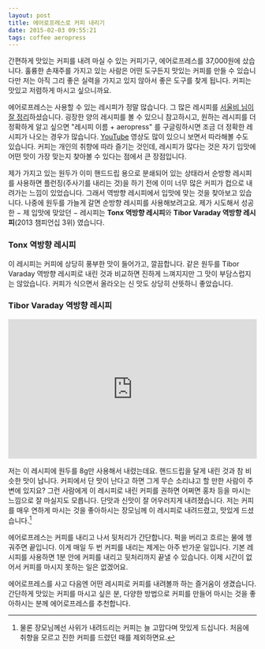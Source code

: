```yaml
---
layout: post
title: 에어로프레스로 커피 내리기
date: 2015-02-03 09:55:21
tags: coffee aeropress
---
```

간편하게 맛있는 커피를 내려 마실 수 있는 커피기구, 에어로프레스를 37,000원에 샀습니다. 훌륭한 손재주를 가지고 있는 사람은 어떤 도구든지 맛있는 커피를 만들 수 있습니다만 저는 아직 그리 좋은 실력을 가지고 있지 않아서 좋은 도구를 찾게 됩니다. 커피는 맛있고 저렴하게 마시고 싶으니까요.

 에어로프레스는 사용할 수 있는 레시피가 정말 많습니다. 그 많은 레시피를 [서울비 님이 잘 정리](http://seoulrain.net/2014/11/24/aeropressrecipe/)하셨습니다. 굉장한 양의 레시피를 볼 수 있으니 참고하시고, 원하는 레시피를 더 정확하게 알고 싶으면 "레시피 이름 + aeropress" 를 구글링하시면 조금 더 정확한 레시피가 나오는 경우가 많습니다. [YouTube](https://www.youtube.com/results?search_query=aeropress+recipe) 영상도 많이 있으니 보면서 따라해볼 수도 있습니다. 커피는 개인의 취향에 따라 즐기는 것인데, 레시피가 많다는 것은 자기 입맛에 어떤 맛이 가장 맞는지 찾아볼 수 있다는 점에서 큰 장점입니다.
 
 제가 가지고 있는 원두가 이미 핸드드립 용으로 분쇄되어 있는 상태라서 순방항 레시피를 사용하면 플런징(주사기를 내리는 것)을 하기 전에 이미 너무 많은 커피가 컵으로 내려가는 느낌이 있었습니다. 그래서 역방향 레시피에서 입맛에 맞는 것을 찾아보고 있습니다. 나중에 원두를 가늘게 갈면 순방향 레시피를 사용해보려고요. 제가 시도해서 성공한 − 제 입맛에 맞았던 − 레시피는 **Tonx 역방향 레시피**와 **Tibor Varaday 역방향 레시피**(2013 챔피언십 3위) 였습니다.
 
###  Tonx 역방향 레시피
이 레시피는 커피에 상당히 풍부한 맛이 들어가고, 깔끔합니다. 같은 원두를 Tibor Varaday 역방향 레시피로 내린 것과 비교하면 진하게 느껴지지만 그 맛이 부담스럽지는 않았습니다. 커피가 식으면서 올라오는 신 맛도 상당히 산뜻하니 좋았습니다.

### Tibor Varaday 역방향 레시피

<style>.embed-container { position: relative; padding-bottom: 56.25%; height: 0; overflow: hidden; max-width: 100%; } .embed-container iframe, .embed-container object, .embed-container embed { position: absolute; top: 0; left: 0; width: 100%; height: 100%; }</style><div class='embed-container'><iframe src='http://www.youtube.com/embed/MR8AaH0955U' frameborder='0' allowfullscreen></iframe></div>

저는 이 레시피에 원두를 8g만 사용해서 내렸는데요. 핸드드립을 달게 내린 것과 참 비슷한 맛이 납니다. 커피에서 단 맛이 난다고 하면 그게 무슨 소리냐고 할 만한 사람이 주변에 있지요? 그런 사람에게 이 레시피로 내린 커피를 권하면 어쩌면 홍차 등을 마시는 느낌으로 잘 마실지도 모릅니다. 단맛과 신맛이 잘 어우러지게 내려졌습니다. 저는 커피를 매우 연하게 마시는 것을 좋아하시는 장모님께 이 레시피로 내려드렸고, 맛있게 드셨습니다.[^1]

에어로프레스는 커피를 내리고 나서 뒷처리가 간단합니다. 퍽을 버리고 흐르는 물에 헹궈주면 끝입니다. 이게 매일 두 번 커피를 내리는 제게는 아주 반가운 일입니다. 기본 레시피를 사용하면 1분 안에 커피를 내리고 뒷처리까지 끝낼 수 있습니다. 이제 시간이 없어서 커피를 마시지 못하는 일은 없겠어요.

 에어로프레스를 사고 다음엔 어떤 레시피로 커피를 내려볼까 하는 즐거움이 생겼습니다. 간단하게 맛있는 커피를 마시고 싶은 분, 다양한 방법으로 커피를 만들어 마시는 것을 좋아하시는 분께 에어로프레스를 추천합니다.

[^1]: 물론 장모님께선 사위가 내려드리는 커피는 늘 고맙다며 맛있게 드십니다. 처음에 취향을 모르고 진한 커피를 드렸던 때를 제외하면요.